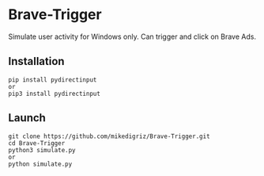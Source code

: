# Brave-Trigger
Simulate user activity for Windows only. Can trigger and click on Brave Ads.


## Installation
```
pip install pydirectinput
or
pip3 install pydirectinput
```
## Launch
```
git clone https://github.com/mikedigriz/Brave-Trigger.git
cd Brave-Trigger
python3 simulate.py
or
python simulate.py
```
